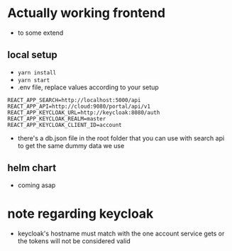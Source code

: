  # Actually working frontend
 - to some extend
 ## local setup
 - `yarn install`
 - `yarn start`
 - .env file, replace values according to your setup
```
REACT_APP_SEARCH=http://localhost:5000/api
REACT_APP_API=http://cloud:9080/portal/api/v1
REACT_APP_KEYCLOAK_URL=http://keycloak:8080/auth
REACT_APP_KEYCLOAK_REALM=master
REACT_APP_KEYCLOAK_CLIENT_ID=account
```
 - there's a db.json file in the root folder that you can use with search api to get the same dummy data we use
 ## helm chart
 - coming asap

 # note regarding keycloak
 - keycloak's hostname must match with the one account service gets or the tokens will not be considered valid
